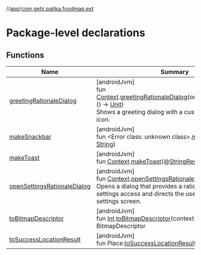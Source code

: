 //[app](../../index.md)/[com.getir.patika.foodmap.ext](index.md)

# Package-level declarations

## Functions

| Name | Summary |
|---|---|
| [greetingRationaleDialog](greeting-rationale-dialog.md) | [androidJvm]<br>fun [Context](https://developer.android.com/reference/kotlin/android/content/Context.html).[greetingRationaleDialog](greeting-rationale-dialog.md)(onPositiveButtonClick: () -&gt; [Unit](https://kotlinlang.org/api/latest/jvm/stdlib/kotlin/-unit/index.html))<br>Shows a greeting dialog with a custom message and an icon. |
| [makeSnackbar](make-snackbar.md) | [androidJvm]<br>fun &lt;Error class: unknown class&gt;.[makeSnackbar](make-snackbar.md)(text: [String](https://kotlinlang.org/api/latest/jvm/stdlib/kotlin/-string/index.html)) |
| [makeToast](make-toast.md) | [androidJvm]<br>fun [Context](https://developer.android.com/reference/kotlin/android/content/Context.html).[makeToast](make-toast.md)(@[StringRes](https://developer.android.com/reference/kotlin/androidx/annotation/StringRes.html)textId: [Int](https://kotlinlang.org/api/latest/jvm/stdlib/kotlin/-int/index.html)) |
| [openSettingsRationaleDialog](open-settings-rationale-dialog.md) | [androidJvm]<br>fun [Context](https://developer.android.com/reference/kotlin/android/content/Context.html).[openSettingsRationaleDialog](open-settings-rationale-dialog.md)()<br>Opens a dialog that provides a rationale for requiring settings access and directs the user to the app's settings screen. |
| [toBitmapDescriptor](to-bitmap-descriptor.md) | [androidJvm]<br>fun [Int](https://kotlinlang.org/api/latest/jvm/stdlib/kotlin/-int/index.html).[toBitmapDescriptor](to-bitmap-descriptor.md)(context: [Context](https://developer.android.com/reference/kotlin/android/content/Context.html)): BitmapDescriptor |
| [toSuccessLocationResult](to-success-location-result.md) | [androidJvm]<br>fun Place.[toSuccessLocationResult](to-success-location-result.md)(): [LocationResult](../com.getir.patika.foodmap.ui/-location-result/index.md) |
